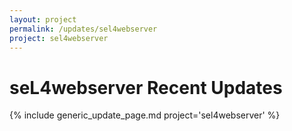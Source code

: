 ```yaml
---
layout: project
permalink: /updates/sel4webserver
project: sel4webserver
---
```

# seL4webserver Recent Updates

{% include generic_update_page.md project='sel4webserver' %}
